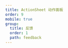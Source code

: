 ```yaml
---
title: ActionSheet 动作面板
order: 9
mobile: true
group:
  title: 反馈
  order: 1
  path: feedback
---
```


<code src="../demo/ActionSheet.tsx"></code>
<API src="../src/ActionSheet.tsx"></API>
